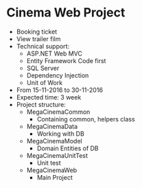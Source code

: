 # Cinema Web Project
- Booking ticket
- View trailer film 
- Technical support: 
  - ASP.NET Web MVC
  - Entity Framework Code first 
  - SQL Server 
  - Dependency Injection 
  - Unit of Work 
- From 15-11-2016 to 30-11-2016
- Expected time: 3 week
- Project structure:
  - MegaCinemaCommon
    - Containing common, helpers class
  - MegaCinemaData
    - Working with DB
  - MegaCinemaModel
    - Domain Entities of DB
  - MegaCinemaUnitTest
    - Unit test
  - MegaCinemaWeb
    - Main Project 
